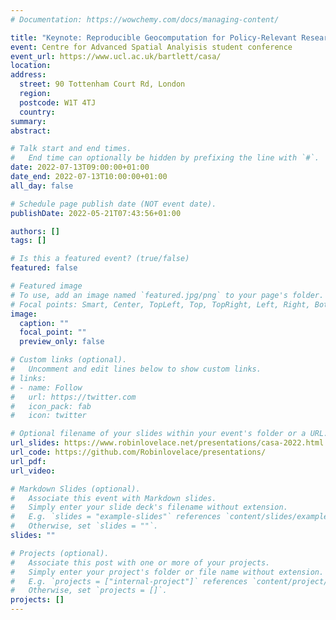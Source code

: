 ```yaml
---
# Documentation: https://wowchemy.com/docs/managing-content/

title: "Keynote: Reproducible Geocomputation for Policy-Relevant Research"
event: Centre for Advanced Spatial Analyisis student conference
event_url: https://www.ucl.ac.uk/bartlett/casa/
location:
address:
  street: 90 Tottenham Court Rd, London 
  region:
  postcode: W1T 4TJ
  country:
summary:
abstract:

# Talk start and end times.
#   End time can optionally be hidden by prefixing the line with `#`.
date: 2022-07-13T09:00:00+01:00
date_end: 2022-07-13T10:00:00+01:00
all_day: false

# Schedule page publish date (NOT event date).
publishDate: 2022-05-21T07:43:56+01:00

authors: []
tags: []

# Is this a featured event? (true/false)
featured: false

# Featured image
# To use, add an image named `featured.jpg/png` to your page's folder. 
# Focal points: Smart, Center, TopLeft, Top, TopRight, Left, Right, BottomLeft, Bottom, BottomRight.
image:
  caption: ""
  focal_point: ""
  preview_only: false

# Custom links (optional).
#   Uncomment and edit lines below to show custom links.
# links:
# - name: Follow
#   url: https://twitter.com
#   icon_pack: fab
#   icon: twitter

# Optional filename of your slides within your event's folder or a URL.
url_slides: https://www.robinlovelace.net/presentations/casa-2022.html
url_code: https://github.com/Robinlovelace/presentations/
url_pdf:
url_video:

# Markdown Slides (optional).
#   Associate this event with Markdown slides.
#   Simply enter your slide deck's filename without extension.
#   E.g. `slides = "example-slides"` references `content/slides/example-slides.md`.
#   Otherwise, set `slides = ""`.
slides: ""

# Projects (optional).
#   Associate this post with one or more of your projects.
#   Simply enter your project's folder or file name without extension.
#   E.g. `projects = ["internal-project"]` references `content/project/deep-learning/index.md`.
#   Otherwise, set `projects = []`.
projects: []
---
```

